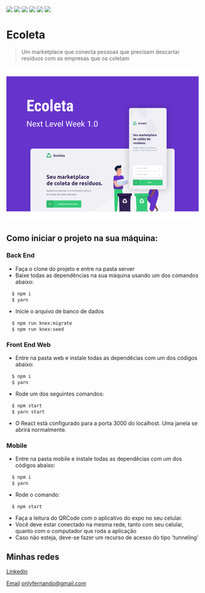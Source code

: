![](https://img.shields.io/badge/npm-6.14.4-green)
![](https://img.shields.io/badge/node-12.17.0-darkgreen)
![](https://img.shields.io/badge/sqlite3-4.2.0-yellow)
![](https://img.shields.io/badge/React-3.4.1-blue)
![](https://img.shields.io/badge/React%20Native-4.0.0-blue)
![](https://img.shields.io/badge/Expo-3.21.5-lightgrey)


# Ecoleta
> Um marketplace que conecta pessoas que precisam descartar resíduos com as empresas que os coletam

<p align="center">
  <img src="https://raw.githubusercontent.com/13Nunes/nwl-01/master/capa.svg">
</p>

## Como iniciar o projeto na sua máquina:

### Back End
- Faça o clone do projeto e entre na pasta server
- Baixe todas as dependências na sua máquina usando um dos comandos abaixo:
```
  $ npm i
  $ yarn
```
- Inicíe o arquivo de banco de dados
```
  $ npm run knex:migrate
  $ npm run knex:seed
```

### Front End Web
- Entre na pasta web e instale todas as dependêcias com um dos códigos abaixo:
```
  $ npm i
  $ yarn
```
- Rode um dos seguintes comandos:
```
  $ npm start
  $ yarn start
```
- O React está configurado para a porta 3000 do localhost. Uma janela se abrirá normalmente.

### Mobile
- Entre na pasta mobile e instale todas as dependêcias com um dos códigos abaixo:
```
  $ npm i
  $ yarn
```
- Rode o comando:
```
  $ npm start
```
- Faça a leitura do QRCode com o aplicativo do expo no seu celular.
- Você deve estar conectado na mesma rede, tanto com seu celular, quanto com o computador que roda a aplicação
- Caso não esteja, deve-se fazer um recurso de acesso do tipo 'tunneling'


## Minhas redes

[Linkedin](https://www.linkedin.com/in/13nunes/)

[Email](onlyfernando@gmail.com) onlyfernando@gmail.com
